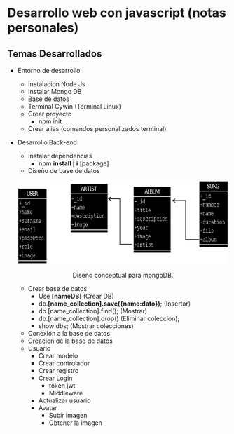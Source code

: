# Desarrollo web con javascript (notas personales)
## Temas Desarrollados

* Entorno de desarrollo
    - Instalacion Node Js
    - Instalar Mongo DB
    - Base de datos
    - Terminal Cywin (Terminal Linux)
    - Crear proyecto
        + npm init
    - Crear alias (comandos personalizados terminal)
* Desarrollo Back-end
    - Instalar dependencias
        + npm **install | i** [package]
    - Diseño de base de datos

    <p align="center">
        <img src="./img/DB.png" title="Esquema Base de datos."
        width="600" height="190">
        <div align="center"> Diseño conceptual para mongoDB.</div>
    </p>

    - Crear base de datos
        + Use **[nameDB]** (Crear DB)
        + db.**[name_collection].save({name:dato})**; (Insertar)
        + db.[name_collection].find(); (Mostrar)
        + db.[name_collection].drop() (Eliminar colección);
        + show dbs; (Mostrar colecciones)
    - Conexión a la base de datos
    - Creacion de la base de datos
    - Usuario
        + Crear modelo
        + Crear controlador
        + Crear registro
        + Crear Login
            - token jwt
            - Middleware
        + Actualizar usuario
        + Avatar
            - Subir imagen
            - Obtener la imagen
